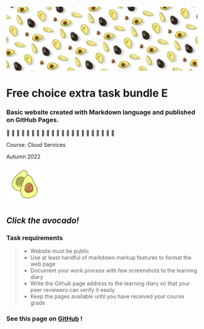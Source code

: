 ![avocado-banner](../img/avocado-banner.jpeg)

# Free choice extra task bundle E

### Basic website created with Markdown language and published on GitHub Pages.

🥑 🥑 🥑 🥑 🥑 🥑 🥑 🥑 🥑 🥑 🥑 🥑 🥑 🥑 🥑 🥑 🥑 🥑 🥑 🥑 🥑 🥑


Course: Cloud Services

Autumn 2022


[![avocado-button](../img/avocado.png)](../docs/avocado-pasta-recipe.md) 

## *Click the avocado!*


### Task requirements
> 
> - Website must be public
> - Use at least handful of markdown markup features to format the web page
> - Document your work process with few screenshots to the learning diary
> - Write the Github page address to the learning diary so that your peer reviewers can verify it easily
> - Keep the pages available until you have received your course grade
>
>

### See this page on **[GitHub](https://github.com/nennahanninen/markdown-website.git)** !
